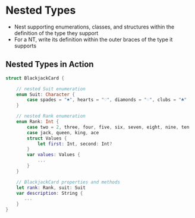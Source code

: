# Nested Types
* Nest supporting enumerations, classes, and structures within the definition of the type they support
* For a NT, write its definition within the outer braces of the type it supports



## Nested Types in Action

```swift
struct BlackjackCard {

    // nested Suit enumeration
    enum Suit: Character {
        case spades = "♠", hearts = "♡", diamonds = "♢", clubs = "♣"
    }

    // nested Rank enumeration
    enum Rank: Int {
        case two = 2, three, four, five, six, seven, eight, nine, ten
        case jack, queen, king, ace
        struct Values {
            let first: Int, second: Int?
        }
        var values: Values {
            ...
        }
    }

    // BlackjackCard properties and methods
    let rank: Rank, suit: Suit
    var description: String {
       ...
    }
}
```

